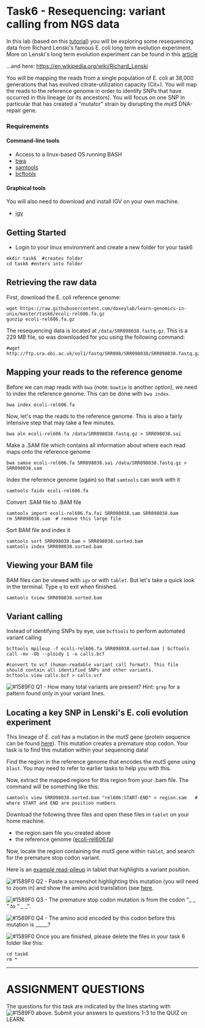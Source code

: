 # Task6 - Resequencing: variant calling from NGS data

In this lab (based on this [tutorial](https://angus.readthedocs.io/en/2014/variant.html)) you will be exploring some resequencing data from Richard Lenski's famous E. coli long term evolution experiment.
More on Lenski's long term evolution experiment can be found in this [article](http://www.nature.com/nature/journal/v489/n7417/full/nature11514.html)

...and here: https://en.wikipedia.org/wiki/Richard_Lenski

You will be mapping the reads from a single population of E. coli at 38,000 generations that has evolved citrate-utilization capacity (Cit+). You will map the reads to the reference genome in order to identify SNPs that have occurred in this lineage (or its ancestors). You will focus on one SNP in particular that has created a "mutator" strain by disrupting the <i>mutS</i> DNA-repair gene.


### Requirements

#### Command-line tools
* Access to a linux-based OS running BASH
* [bwa](http://bio-bwa.sourceforge.net/)
* [samtools](http://samtools.sourceforge.net/)
* [bcftools](https://samtools.github.io/bcftools/bcftools.html)

#### Graphical tools

You will also need to download and install IGV on your own machine.

* [igv](http://software.broadinstitute.org/software/igv/)


## Getting Started

* Login to your linux environment and create a new folder for your task6

```
mkdir task6  #creates folder
cd task6 #enters into folder
```

## Retrieving the raw data

First, download the E. coli reference genome:

```
wget https://raw.githubusercontent.com/doxeylab/learn-genomics-in-unix/master/task6/ecoli-rel606.fa.gz
gunzip ecoli-rel606.fa.gz
```

The resequencing data is located at `/data/SRR098038.fastq.gz`. This is a 229 MB file, so was downloaded for you using the following command:

```
#wget http://ftp.sra.ebi.ac.uk/vol1/fastq/SRR098/SRR098038/SRR098038.fastq.gz
```


## Mapping your reads to the reference genome


Before we can map reads with `bwa` (note: `bowtie` is another option), we need to index the reference genome. This can be done with `bwa index`.

```
bwa index ecoli-rel606.fa
```

Now, let's map the reads to the reference genome. This is also a fairly intensive step that may take a few minutes.

```
bwa aln ecoli-rel606.fa /data/SRR098038.fastq.gz > SRR098038.sai
```

Make a .SAM file which contains all information about where each read maps onto the reference genome

```
bwa samse ecoli-rel606.fa SRR098038.sai /data/SRR098038.fastq.gz > SRR098038.sam
```

Index the reference genome (again) so that `samtools` can work with it

```
samtools faidx ecoli-rel606.fa
```

Convert .SAM file to .BAM file

```
samtools import ecoli-rel606.fa.fai SRR098038.sam SRR098038.bam
rm SRR098038.sam  # remove this large file
```

Sort BAM file and index it

```
samtools sort SRR098038.bam > SRR098038.sorted.bam
samtools index SRR098038.sorted.bam
```

## Viewing your BAM file

BAM files can be viewed with `igv` or with `tablet`. But let's take a quick look in the terminal. Type `q` to exit when finished.

```
samtools tview SRR098038.sorted.bam
```


## Variant calling

Instead of identifying SNPs by eye, use `bcftools` to perform automated variant calling

```
bcftools mpileup -f ecoli-rel606.fa SRR098038.sorted.bam | bcftools call -mv -Ob --ploidy 1 -o calls.bcf

#convert to vcf (human-readable variant call format). This file should contain all identified SNPs and other variants.
bcftools view calls.bcf > calls.vcf

```

![#1589F0](https://placehold.it/15/1589F0/000000?text=+) Q1 - How many total variants are present? Hint: `grep` for a pattern found only in your variant lines.


## Locating a key SNP in Lenski's E. coli evolution experiment

This lineage of <i>E. coli</i> has a mutation in the <i>mutS</i> gene (protein sequence can be found [here](https://www.uniprot.org/uniprot/P23909.fasta)). This mutation creates a premature stop codon. Your task is to find this mutation within your sequencing data!

Find the region in the reference genome that encodes the <i>mutS</i> gene using `blast`. You may need to refer to earlier tasks to help you with this.

Now, extract the mapped regions for this region from your .bam file. The command will be something like this:

```
samtools view SRR098038.sorted.bam "rel606:START-END" > region.sam   # where START and END are position numbers
```


Download the following three files and open these files in `tablet` on your home machine.

- the region.sam file you created above
- the reference genome ([ecoli-rel606.fa](https://raw.githubusercontent.com/doxeylab/learn-genomics-in-unix/master/task6/ecoli-rel606.fa.gz))

Now, locate the region containing the <i>mutS</i> gene within `tablet`, and search for the premature stop codon variant.

Here is an [example read-pileup](https://raw.githubusercontent.com/doxeylab/learn-genomics-in-unix/master/task6/example-pileup.png) in tablet that highlights a variant position.


![#1589F0](https://placehold.it/15/1589F0/000000?text=+) Q2 - Paste a screenshot highlighting this mutation (you will need to zoom in) and show the amino acid translation (see [here](https://software.broadinstitute.org/software/igv/sequence_track_options). 


![#1589F0](https://placehold.it/15/1589F0/000000?text=+) Q3 - The premature stop codon mutation is from the codon "_ _ _" to "_ _ _".

![#1589F0](https://placehold.it/15/1589F0/000000?text=+) Q4 - The amino acid encoded by this codon before this mutation is _____?


![#1589F0](https://placehold.it/15/1589F0/000000?text=+) Once you are finished, please delete the files in your task 6 folder like this:

```
cd task6
rm *
```



---

# ASSIGNMENT QUESTIONS

The questions for this task are indicated by the lines starting with ![#1589F0](https://placehold.it/15/1589F0/000000?text=+) above.
Submit your answers to questions 1-3 to the QUIZ on LEARN.




